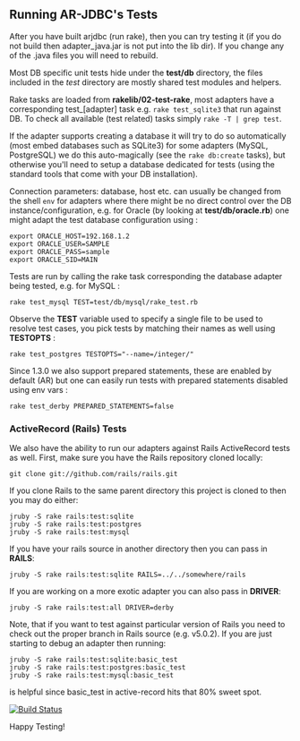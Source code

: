 
## Running AR-JDBC's Tests

After you have built arjdbc (run rake), then you can try testing it (if you
do not build then adapter_java.jar is not put into the lib dir).  If you
change any of the .java files you will need to rebuild.

Most DB specific unit tests hide under the **test/db** directory, the files
included in the *test* directory are mostly shared test modules and helpers.

Rake tasks are loaded from **rakelib/02-test-rake**, most adapters have a
corresponding test_[adapter] task e.g. `rake test_sqlite3` that run against DB.
To check all available (test related) tasks simply `rake -T | grep test`.

If the adapter supports creating a database it will try to do so automatically
(most embed databases such as SQLite3) for some adapters (MySQL, PostgreSQL) we
do this auto-magically (see the `rake db:create` tasks), but otherwise you'll
need to setup a database dedicated for tests (using the standard tools that come
with your DB installation).

Connection parameters: database, host etc. can usually be changed from the shell
`env` for adapters where there might be no direct control over the DB
instance/configuration, e.g. for Oracle (by looking at **test/db/oracle.rb**)
one might adapt the test database configuration using :
```
export ORACLE_HOST=192.168.1.2
export ORACLE_USER=SAMPLE
export ORACLE_PASS=sample
export ORACLE_SID=MAIN
```

Tests are run by calling the rake task corresponding the database adapter being
tested, e.g. for MySQL :

    rake test_mysql TEST=test/db/mysql/rake_test.rb

Observe the **TEST** variable used to specify a single file to be used to resolve
test cases, you pick tests by matching their names as well using **TESTOPTS** :

    rake test_postgres TESTOPTS="--name=/integer/"

Since 1.3.0 we also support prepared statements, these are enabled by default (AR)
but one can easily run tests with prepared statements disabled using env vars :

    rake test_derby PREPARED_STATEMENTS=false


### ActiveRecord (Rails) Tests

We also have the ability to run our adapters against Rails ActiveRecord
tests as well.  First, make sure you have the Rails repository cloned locally:

    git clone git://github.com/rails/rails.git

If you clone Rails to the same parent directory this project is cloned to
then you may do either:

    jruby -S rake rails:test:sqlite
    jruby -S rake rails:test:postgres
    jruby -S rake rails:test:mysql

If you have your rails source in another directory then you can pass
in **RAILS**:

    jruby -S rake rails:test:sqlite RAILS=../../somewhere/rails

If you are working on a more exotic adapter you can also pass in **DRIVER**:

    jruby -S rake rails:test:all DRIVER=derby

Note, that if you want to test against particular version of Rails you need
to check out the proper branch in Rails source (e.g. v5.0.2).  If you are
just starting to debug an adapter then running:

    jruby -S rake rails:test:sqlite:basic_test
    jruby -S rake rails:test:postgres:basic_test
    jruby -S rake rails:test:mysql:basic_test

is helpful since basic_test in active-record hits that 80% sweet spot.

[![Build Status][0]](http://travis-ci.org/#!/jruby/activerecord-jdbc-adapter)

Happy Testing!

[0]: https://secure.travis-ci.org/jruby/activerecord-jdbc-adapter.png
